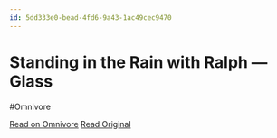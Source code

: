 ```yaml
---
id: 5dd333e0-bead-4fd6-9a43-1ac49cec9470
---
```


# Standing in the Rain with Ralph — Glass
#Omnivore

[Read on Omnivore](https://omnivore.app/me/https-glass-photo-highlights-standing-in-the-rain-with-ralph-190ff18f087)
[Read Original](https://glass.photo/highlights/standing-in-the-rain-with-ralph)


